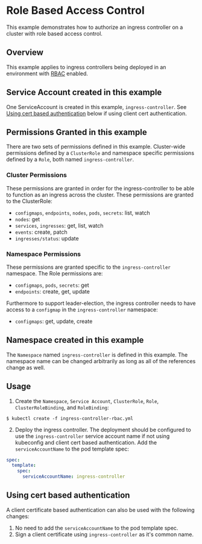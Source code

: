 # Role Based Access Control

This example demonstrates how to authorize an ingress controller on a cluster
with role based access control.

## Overview

This example applies to ingress controllers being deployed in an environment with
[RBAC](https://kubernetes.io/docs/admin/authorization/rbac/) enabled.

## Service Account created in this example

One ServiceAccount is created in this example, `ingress-controller`. See
[Using cert based authentication](#using-cert-based-authentication)
below if using client cert authentication.

## Permissions Granted in this example

There are two sets of permissions defined in this example.  Cluster-wide
permissions defined by a `ClusterRole` and namespace specific permissions
defined by a `Role`, both named `ingress-controller`.

### Cluster Permissions

These permissions are granted in order for the ingress-controller to be
able to function as an ingress across the cluster. These permissions are
granted to the ClusterRole:

* `configmaps`, `endpoints`, `nodes`, `pods`, `secrets`: list, watch
* `nodes`: get
* `services`, `ingresses`: get, list, watch
* `events`: create, patch
* `ingresses/status`: update

### Namespace Permissions

These permissions are granted specific to the `ingress-controller` namespace.
The Role permissions are:

* `configmaps`, `pods`, `secrets`: get
* `endpoints`: create, get, update

Furthermore to support leader-election, the ingress controller needs to
have access to a `configmap` in the `ingress-controller` namespace:

* `configmaps`: get, update, create

## Namespace created in this example

The `Namespace` named `ingress-controller` is defined in this example. The
namespace name can be changed arbitrarily as long as all of the references
change as well.

## Usage

1. Create the `Namespace`, `Service Account`, `ClusterRole`, `Role`,
`ClusterRoleBinding`, and `RoleBinding`:

```console
$ kubectl create -f ingress-controller-rbac.yml
```

2. Deploy the ingress controller. The deployment should be configured to use
the `ingress-controller` service account name if not using kubeconfig and
client cert based authentication. Add the `serviceAccountName` to the pod
template spec:

```yaml
spec:
  template:
    spec:
      serviceAccountName: ingress-controller
```

## Using cert based authentication

A client certificate based authentication can also be used with the following changes:

1. No need to add the `serviceAccountName` to the pod template spec.
2. Sign a client certificate using `ingress-controller` as it's common name.
